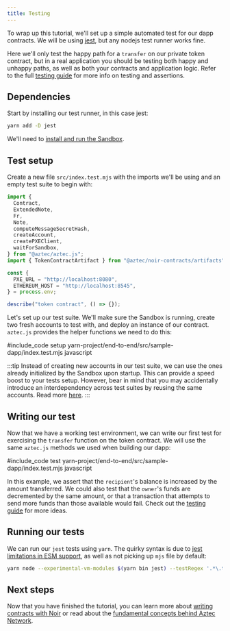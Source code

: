 ```yaml
---
title: Testing
---
```


To wrap up this tutorial, we'll set up a simple automated test for our dapp contracts. We will be using [jest](https://jestjs.io/), but any nodejs test runner works fine.

Here we'll only test the happy path for a `transfer` on our private token contract, but in a real application you should be testing both happy and unhappy paths, as well as both your contracts and application logic. Refer to the full [testing guide](../testing.md) for more info on testing and assertions.

## Dependencies

Start by installing our test runner, in this case jest:

```sh
yarn add -D jest
```

We'll need to [install and run the Sandbox](../../cli/sandbox-reference.md#installation).

## Test setup

Create a new file `src/index.test.mjs` with the imports we'll be using and an empty test suite to begin with:

```js
import {
  Contract,
  ExtendedNote,
  Fr,
  Note,
  computeMessageSecretHash,
  createAccount,
  createPXEClient,
  waitForSandbox,
} from "@aztec/aztec.js";
import { TokenContractArtifact } from "@aztec/noir-contracts/artifacts";

const {
  PXE_URL = "http://localhost:8080",
  ETHEREUM_HOST = "http://localhost:8545",
} = process.env;

describe("token contract", () => {});
```

Let's set up our test suite. We'll make sure the Sandbox is running, create two fresh accounts to test with, and deploy an instance of our contract. `aztec.js` provides the helper functions we need to do this:

#include_code setup yarn-project/end-to-end/src/sample-dapp/index.test.mjs javascript

:::tip
Instead of creating new accounts in our test suite, we can use the ones already initialized by the Sandbox upon startup. This can provide a speed boost to your tests setup. However, bear in mind that you may accidentally introduce an interdependency across test suites by reusing the same accounts. Read more [here](../testing.md#using-sandbox-initial-accounts).
:::

## Writing our test

Now that we have a working test environment, we can write our first test for exercising the `transfer` function on the token contract. We will use the same `aztec.js` methods we used when building our dapp:

#include_code test yarn-project/end-to-end/src/sample-dapp/index.test.mjs javascript

In this example, we assert that the `recipient`'s balance is increased by the amount transferred. We could also test that the `owner`'s funds are decremented by the same amount, or that a transaction that attempts to send more funds than those available would fail. Check out the [testing guide](../testing.md) for more ideas.

## Running our tests

We can run our `jest` tests using `yarn`. The quirky syntax is due to [jest limitations in ESM support](https://jestjs.io/docs/ecmascript-modules), as well as not picking up `mjs` file by default:

```sh
yarn node --experimental-vm-modules $(yarn bin jest) --testRegex '.*\.test\.mjs$'
```

## Next steps

Now that you have finished the tutorial, you can learn more about [writing contracts with Noir](../../contracts/main.md) or read about the [fundamental concepts behind Aztec Network](../../../concepts/foundation/main.md).
